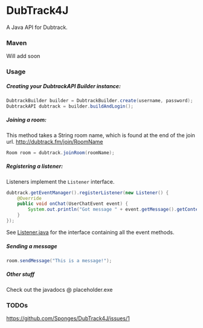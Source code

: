 # DubTrack4J
A Java API for Dubtrack.

### Maven
Will add soon

### Usage
##### Creating your DubtrackAPI Builder instance:
```java
DubtrackBuilder builder = DubtrackBuilder.create(username, password);
DubtrackAPI dubtrack = builder.buildAndLogin();
```

##### Joining a room:
This method takes a String room name, which is found at the end of the join url. http://dubtrack.fm/join/RoomName
```java
Room room = dubtrack.joinRoom(roomName);
```

##### Registering a listener:
Listeners implement the `Listener` interface.
```java
dubtrack.getEventManager().registerListener(new Listener() {
    @Override
    public void onChat(UserChatEvent event) {
        System.out.println("Got message " + event.getMessage().getContent());
    }
});
```
See [Listener.java](https://github.com/Sponges/DubTrack4J/blob/master/src/main/java/io/sponges/dubtrack4j/event/framework/Listener.java) for the interface containing all the event methods.

##### Sending a message
```java
room.sendMessage("This is a message!");
```

##### Other stuff
Check out the javadocs @ placeholder.exe

### TODOs
https://github.com/Sponges/DubTrack4J/issues/1
